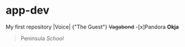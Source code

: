 # app-dev
My first repository
|Voice|
{"The Guest"}
~~Vagabond~~
-[x]Pandora
**Okja**
>Peninsula
*School*
